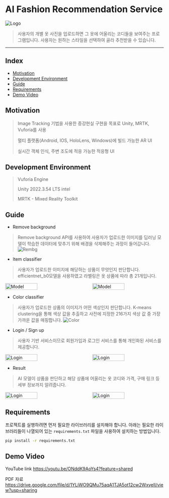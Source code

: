# AI Fashion Recommendation Service

![Logo](https://i.imgur.com/L1fCcL9.png)

>사용자의 개별 옷 사진을 업로드하면 그 옷에 어울리는 코디들을 보여주는 프로그램입니다.
>사용자는 원하는 스타일을 선택하여 골라 추천받을 수 있습니다.
---
## Index
  - [Motivation](#Motivation)
  - [Development Environment](#Development-Environment)
  - [Guide](#Key-features)
  - [Requirements](#Requirements)
  - [Demo Video](#Demo-Video)

## Motivation

> Image Tracking 기법을 사용한 증강현실 구현을 목표로 Unity, MRTK, Vuforia를 사용
> 
> 멀티 플랫폼(Android, IOS, HoloLens, Windows)에 빌드 가능한 AR UI
>
> 실시간 객체 인식, 주변 조도에 적응 가능한 적응형 UI

## Development Environment

> Vuforia Engine
> 
> Unity 2022.3.54 LTS intel
> 
> MRTK - Mixed Reality Toolkit

## Guide

- Remove background
>Remove background API를 사용하여 사용자가 업로드한 이미지를 딥러닝 모델이 학습한 데이터에 맞추기 위해 배경을 삭제해주는 과정이 들어갑니다.
![Rembg](https://i.imgur.com/ChD28Lw.png)

- Item classifier
>사용자가 업로드한 이미지에 해당하는 상품이 무엇인지 판단합니다. efficientnet_b0모델을 사용하였고 라벨링은 옷 상품에 따라 총 21개입니다.
<div style="display:flex; justify-content:space-between;">
    <img src="https://i.imgur.com/MnwCpVJ.jpg" alt="Model" width="45%">
    <img src="https://i.imgur.com/3ep33HL.jpg" alt="Model" width="45%">
</div>

- Color classifier
>사용자가 업로드한 상품의 이미지가 어떤 색상인지 판단합니다. K-means clustering을 통해 색상 값을 추출하고 사전에 지정한 216가지 색상 값 중 가장 가까운 값을 매핑합니다.
![Color](https://i.imgur.com/RJaKWFi.png)

- Login / Sign up
>사용자 기반 서비스이므로 회원가입과 로그인 서비스를 통해 개인화된 서비스를 제공합니다.
<div style="display:flex; justify-content:space-between;">
    <img src="https://i.imgur.com/lrlGt3z.png" alt="Login" width="45%">
    <img src="https://i.imgur.com/Wo256S3.png" alt="Login" width="45%">
</div>

- Result
>AI 모델이 상품을 판단하고 해당 상품에 어울리는 옷 코디와 가격, 구매 링크 등 세부 정보까지 알려줍니다.
<div style="display:flex; justify-content:space-between;">
    <img src="https://i.imgur.com/I7WyHG5.png" alt="Login" style="width: 45%; object-fit: cover;">
    <img src="https://i.imgur.com/k5KQmo5.png" alt="Login" style="width: 45%; object-fit: cover;">
</div>

## Requirements

프로젝트를 실행하려면 먼저 필요한 라이브러리를 설치해야 합니다. 아래는 필요한 라이브러리들이 나열되어 있는 `requirements.txt` 파일을 사용하여 설치하는 방법입니다.
```sh
pip install -r requirements.txt
```

## Demo Video

YouTube link
https://youtu.be/ONddK9AoYs4?feature=shared

PDF 자료
https://drive.google.com/file/d/1YLiWO9QMu75aqA1TJA5ot12cw2WxyeIl/view?usp=sharing

